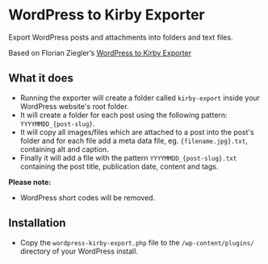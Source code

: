# WordPress to Kirby Exporter

Export WordPress posts and attachments into folders and text files.

Based on Florian Ziegler’s [WordPress to Kirby Exporter](https://github.com/florianziegler/haptiq-kirby-exporter)


## What it does

- Running the exporter will create a folder called `kirby-export` inside your WordPress website's root folder.
- It will create a folder for each post using the following pattern: `YYYYMMDD_{post-slug}`.
- It will copy all images/files which are attached to a post into the post's folder and for each file add a meta data file, eg. `{filename.jpg}.txt`, containing alt and caption.
- Finally it will add a file with the pattern `YYYYMMDD_{post-slug}.txt` containing the post title, publication date, content and tags.

**Please note:**  
- WordPress short codes will be removed.


## Installation

- Copy the `wordpress-kirby-export.php` file to the `/wp-content/plugins/` directory of your WordPress install.
